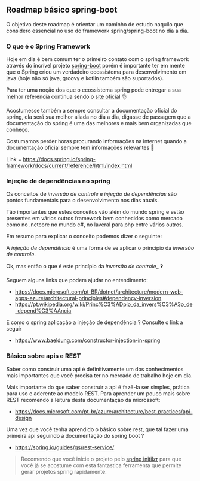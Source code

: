## Roadmap básico spring-boot

O objetivo deste roadmap é orientar um caminho de estudo naquilo que considero essencial no uso do framework spring/spring-boot no dia a dia.



### O que é o Spring Framework

Hoje em dia é bem comum ter o primeiro contato com o spring framework através do incrível projeto [spring-boot](https://spring.io/projects/spring-boot)
porém é importante ter em mente que o Spring criou um verdadeiro ecossistema para desenvolvimento em java (hoje não só java, groovy e kotlin também são suportados).


Para ter uma noção dos que o ecossistema spring pode entregar a sua melhor referência continua sendo o [site oficial](https://spring.io/) 👌

Acostumesse também a sempre consultar a documentação oficial do spring, ela será sua melhor aliada no dia a dia, 
digasse de passagem que a documentação do spring é uma das melhores e mais bem organizadas que conheço.

Costumamos perder horas procurando informações na internet quando a documentação oficial sempre tem informações relevantes 🧐

Link = https://docs.spring.io/spring-framework/docs/current/reference/html/index.html

### Injeção de dependências no spring

Os conceitos de _inversão de controle_ e _injeção de dependências_ são pontos fundamentais para o desenvolvimento nos dias atuais.

Tão importantes que estes conceitos vão além do mundo spring e estão presentes em vários outros framework bem conhecidos como mercado como 
no .netcore no mundo c#, no laveral para php entre vários outros.

Em resumo para explicar o conceito podemos dizer o seguinte:

A _injeção de dependência_ é uma forma de se aplicar o princípio da _inversão de controle_.

Ok, mas então o que é este princípio da _inversão de controle__ ❓

Seguem alguns links que podem ajudar no entendimento: 

- https://docs.microsoft.com/pt-BR/dotnet/architecture/modern-web-apps-azure/architectural-principles#dependency-inversion
- https://pt.wikipedia.org/wiki/Princ%C3%ADpio_da_invers%C3%A3o_de_depend%C3%AAncia

E como o spring aplicação a injeção de dependência ? Consulte o link a seguir 

- https://www.baeldung.com/constructor-injection-in-spring


### Básico sobre apis e REST

Saber como construir uma api é definitivamente um dos conhecimentos mais importantes que você precisa ter no mercado de trabalho hoje em dia.

Mais importante do que saber construir a api é fazê-la ser simples, prática para uso e aderente ao modelo REST. Para aprender um pouco mais sobre REST recomendo a leitura desta documentação da microssoft:
- https://docs.microsoft.com/pt-br/azure/architecture/best-practices/api-design


Uma vez que você tenha aprendido o básico sobre rest, que tal fazer uma primeira api seguindo a documentação do spring boot ?
 - https://spring.io/guides/gs/rest-service/

> Recomendo que você inicie o projeto pelo [spring initilzr](https://start.spring.io/) para que você já se acostume com esta fantastica ferramenta que permite gerar projetos spring rapidamente.
